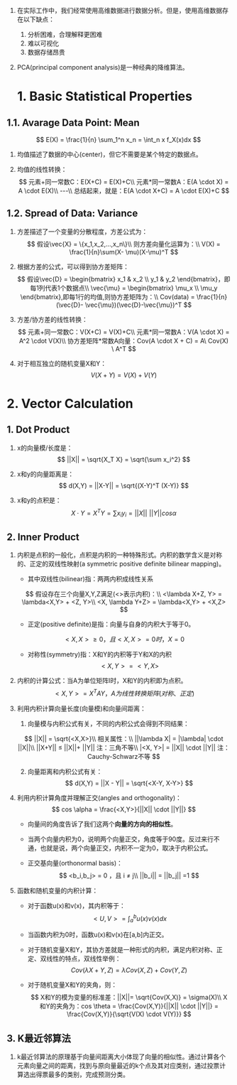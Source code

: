 1. 在实际工作中，我们经常使用高维数据进行数据分析。但是，使用高维数据存在以下缺点：
   1. 分析困难，合理解释更困难
   2. 难以可视化
   3. 数据存储昂贵
2. PCA(principal component analysis)是一种经典的降维算法。

	# 1. Basic Statistical Properties

## 1.1. Avarage Data Point: Mean

$$
E(X) = \frac{1}{n} \sum_1^n x_n = \int_n x f_X(x)dx
$$

1. 均值描述了数据的中心(center)，但它不需要是某个特定的数据点。

2. 均值的线性转换：
   $$
   元素+同一常数C：E(X+C) = E(X)+C\\
   元素*同一常数A：E(A \cdot X) = A \cdot E(X)\\
   ---\\
   总结起来，就是：E(A \cdot X+C) = A \cdot E(X)+C
   $$
   

## 1.2. Spread of Data: Variance

1. 方差描述了一个变量的分散程度，方差公式为：
   $$
   假设\vec{X} = \{x_1,x_2,...,x_n\}\\
   则方差向量化运算为：\\
   V(X) = \frac{1}{n}\sum(X- \mu)(X-\mu)^T
   $$

2. 根据方差的公式，可以得到协方差矩阵：
   $$
   假设\vec{D} = \begin{bmatrix} x_1 & x_2 \\ y_1 & y_2 \end{bmatrix}，即每1列代表1个数据点\\
   \vec{\mu} = \begin{bmatrix} \mu_x \\ \mu_y \end{bmatrix},即每1行的均值,则协方差矩阵为：\\
   Cov(data) = \frac{1}{n}(\vec{D}- \vec{\mu})(\vec{D}-\vec{\mu})^T
   $$

3. 方差/协方差的线性转换：
   $$
   元素+同一常数C：V(X+C) = V(X)+C\\
   元素*同一常数A：V(A \cdot X) = A^2 \cdot V(X)\\
   协方差矩阵*常数A向量：Cov(A \cdot X + C) = A\ Cov(X) \ A^T
   $$
   

4. 对于相互独立的随机变量X和Y：
   $$
   V(X+Y) = V(X) + V(Y)
   $$

# 2. Vector Calculation

## 1. Dot Product

1. x的向量模/长度是：
   $$
   ||X|| = \sqrt{X_T X} = \sqrt{\sum x_i^2}
   $$

2. x和y的向量距离是：
   $$
   d(X,Y) = ||X-Y|| = \sqrt{(X-Y)^T (X-Y)}
   $$

3. x和y的点积是：
   $$
   X \cdot Y = X^T Y = \sum x_i y_i = ||X||\,\,||Y||cos{\alpha}
   $$

## 2. Inner Product

1. 内积是点积的一般化，点积是内积的一种特殊形式。内积的数学含义是对称的、正定的双线性映射(a symmetric positive definite bilinear mapping)。

   * 其中双线性(bilinear)指：两两内积成线性关系

   $$
   假设存在三个向量X,Y,Z满足(<>表示内积)：\\
   <\lambda X+Z, Y> = \lambda<X,Y> + <Z, Y>\\
   <X, \lambda Y+Z> = \lambda<X,Y> + <X,Z>
   $$

   * 正定(positive definite)是指：向量与自身的内积大于等于0。

   $$
   <X,X> ≥ 0， 且<X,X> = 0时，X=0
   $$

   * 对称性(symmetry)指：X和Y的内积等于Y和X的内积
     $$
     <X,Y> = <Y,X>
     $$
     

2. 内积的计算公式：当A为单位矩阵I时，X和Y的内积即为点积。
   $$
   <X,Y> = X^T A Y，A为线性转换矩阵(对称、正定)
   $$

3. 利用内积计算向量长度(向量模)和向量间距离：

   1. 向量模与内积公式有关，不同的内积公式会得到不同结果：

   $$
   ||X|| = \sqrt{<X,X>}\\
   相关属性：\\
   ||\lambda X| = |\lambda| \cdot ||X||\\
   ||X+Y|| ≤ ||X||+ ||Y|| 注：三角不等\\
   |<X, Y>| = ||X|| \cdot ||Y|| 注：Cauchy-Schwarz不等
   $$

   2. 向量距离和内积公式有关：
      $$
      d(X,Y) = ||X - Y|| = \sqrt{<X-Y, X-Y>}
      $$
      

4. 利用内积计算角度并理解正交(angles and orthogonality)：
   $$
   cos \alpha = \frac{<X,Y>}{||X|| \cdot ||Y||}
   $$

   * 向量间的角度告诉了我们这两个**向量的方向的相似性**。

   * 当两个向量内积为0，说明两个向量正交，角度等于90度。反过来行不通，也就是说，两个向量正交，内积不一定为0，取决于内积公式。

   * 正交基向量(orthonormal basis)：
     $$
     <b_i,b_j> = 0 ，且 i ≠ j\\
     ||b_i|| = ||b_j|| =1
     $$
     

5. 函数和随机变量的内积计算：

   * 对于函数u(x)和v(x)，其内积等于：
     $$
     <U,V> = \int_a^b u(x)v(x)dx
     $$

   * 当函数内积为0时，函数u(x)和v(x)在[a,b]内正交。

   * 对于随机变量X和Y，其协方差就是一种形式的内积，满足内积对称、正定、双线性的特点，双线性举例：
     $$
     Cov(\lambda X + Y, Z) = \lambda Cov(X,Z) + Cov(Y,Z)
     $$

   * 对于随机变量X和Y的夹角，则：
     $$
     X和Y的模为变量的标准差：||X||= \sqrt{Cov(X,X)} = \sigma(X)\\
     X和Y的夹角为：cos \theta = \frac{Cov(X,Y)}{||X|| \cdot ||Y||} = \frac{Cov(X,Y)}{\sqrt{V(X) \cdot V(Y)}}
     $$
     

## 3. K最近邻算法

1. k最近邻算法的原理基于向量间距离大小体现了向量的相似性。通过计算各个元素向量之间的距离，找到与原向量最近的k个点及其对应类别，通过投票计算选出得票最多的类别，完成预测分类。